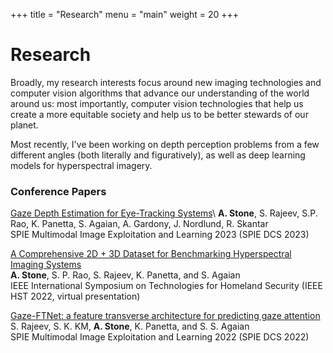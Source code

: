 +++
title = "Research"
menu = "main"
weight = 20
+++

# Research

Broadly, my research interests focus around new imaging technologies and computer vision algorithms that advance our understanding of the world around us: most importantly, computer vision technologies that help us create a more equitable society and help us to be better stewards of our planet.

Most recently, I've been working on depth perception problems from a few different angles (both literally and figuratively), as well as deep learning models for hyperspectral imagery.

### Conference Papers

[Gaze Depth Estimation for Eye-Tracking Systems](https://www.spiedigitallibrary.org/conference-proceedings-of-spie/12526/125260N/Gaze-depth-estimation-for-eye-tracking-systems/10.1117/12.2664140.short#_=_)\
**A. Stone**, S. Rajeev, S.P. Rao, K. Panetta, S. Agaian, A. Gardony, J. Nordlund, R. Skantar \
SPIE Multimodal Image Exploitation and Learning 2023 (SPIE DCS 2023)


[A Comprehensive 2D + 3D Dataset for Benchmarking Hyperspectral Imaging Systems ](https://ieeexplore.ieee.org/abstract/document/10024982/)\
**A. Stone**, S. P. Rao, S. Rajeev, K. Panetta, and S. Agaian \
IEEE International Symposium on Technologies for Homeland Security (IEEE HST 2022, virtual presentation)


[Gaze-FTNet: a feature transverse architecture for predicting gaze attention](https://www.spiedigitallibrary.org/conference-proceedings-of-spie/12100/121000N/Gaze-FTNet--a-feature-transverse-architecture-for-predicting-gaze/10.1117/12.2618989.short?SSO=1) \
S. Rajeev, S. K. KM, **A. Stone**, K. Panetta, and S. S. Agaian\
SPIE Multimodal Image Exploitation and Learning 2022 (SPIE DCS 2022)
